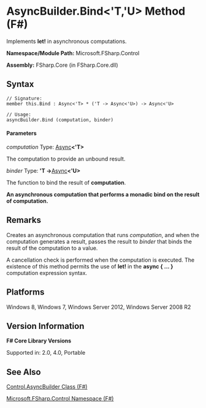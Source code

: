 # AsyncBuilder.Bind<'T,'U> Method (F#)

Implements **let!** in asynchronous computations.

**Namespace/Module Path:** Microsoft.FSharp.Control

**Assembly:** FSharp.Core (in FSharp.Core.dll)


## Syntax

```
// Signature:
member this.Bind : Async<'T> * ('T -> Async<'U>) -> Async<'U>

// Usage:
asyncBuilder.Bind (computation, binder)
```

#### Parameters
*computation*
Type: [Async](http://msdn.microsoft.com/en-us/library/e0b28ea2-dea5-4021-b2b9-d7d4761babde)**&lt;'T&gt;**


The computation to provide an unbound result.


*binder*
Type: **'T -&gt;**[Async](http://msdn.microsoft.com/en-us/library/e0b28ea2-dea5-4021-b2b9-d7d4761babde)**&lt;'U&gt;**


The function to bind the result of **computation**.



**An asynchronous computation that performs a monadic bind on the result of computation.**
## Remarks
Creates an asynchronous computation that runs *computation*, and when the computation generates a result, passes the result to *binder* that binds the result of the computation to a value.

A cancellation check is performed when the computation is executed. The existence of this method permits the use of **let!** in the **async { ... }** computation expression syntax.


## Platforms
Windows 8, Windows 7, Windows Server 2012, Windows Server 2008 R2


## Version Information
**F# Core Library Versions**

Supported in: 2.0, 4.0, Portable




## See Also
[Control.AsyncBuilder Class &#40;F&#35;&#41;](Control.AsyncBuilder+Class+%28FSharp%29.md)

[Microsoft.FSharp.Control Namespace &#40;F&#35;&#41;](Microsoft.FSharp.Control+Namespace+%28FSharp%29.md)

